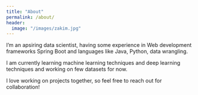 ```yaml
---
title: "About"
permalink: /about/
header:
  image: "/images/zakim.jpg"
---
```


I’m an apsiring data scientist, having some experience in Web development frameworks Spring Boot and languages like Java, Python, data wrangling. 

I am currently learning machine learning techniques and deep learning techniques and working on few datasets for now. 

I love working on projects together, so feel free to reach out for collaboration!


